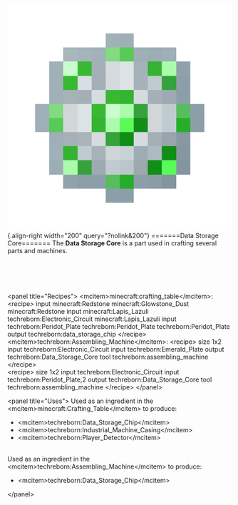 ![Data Storage Core](/media/mods/techreborn/Data_Storage_Core.png){.align-right width="200" query="?nolink&200"} =======Data Storage Core======= The **Data Storage Core** is a part used in crafting several parts and machines.\
\
\
\
\
\
\<panel title="Recipes"\> \<mcitem\>minecraft:crafting_table\</mcitem\>: \<recipe\> input minecraft:Redstone minecraft:Glowstone_Dust minecraft:Redstone input minecraft:Lapis_Lazuli techreborn:Electronic_Circuit minecraft:Lapis_Lazuli input techreborn:Peridot_Plate techreborn:Peridot_Plate techreborn:Peridot_Plate output techreborn:data_storage_chip \</recipe\>\
\<mcitem\>techreborn:Assembling_Machine\</mcitem\>: \<recipe\> size 1x2 input techreborn:Electronic_Circuit input techreborn:Emerald_Plate output techreborn:Data_Storage_Core tool techreborn:assembling_machine \</recipe\>\
\<recipe\> size 1x2 input techreborn:Electronic_Circuit input techreborn:Peridot_Plate,2 output techreborn:Data_Storage_Core tool techreborn:assembling_machine \</recipe\> \</panel\>

\<panel title="Uses"\> Used as an ingredient in the \<mcitem\>minecraft:Crafting_Table\</mcitem\> to produce:

- \<mcitem\>techreborn:Data_Storage_Chip\</mcitem\>
- \<mcitem\>techreborn:Industrial_Machine_Casing\</mcitem\>
- \<mcitem\>techreborn:Player_Detector\</mcitem\>

\
Used as an ingredient in the \<mcitem\>techreborn:Assembling_Machine\</mcitem\> to produce:

- \<mcitem\>techreborn:Data_Storage_Chip\</mcitem\>

\</panel\>

